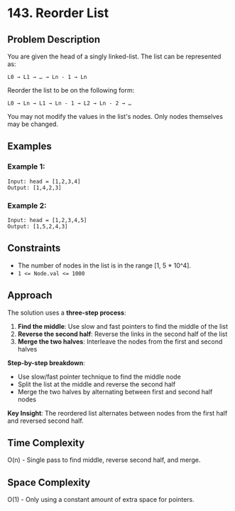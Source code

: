 # 143. Reorder List

## Problem Description

You are given the head of a singly linked-list. The list can be represented as:

```
L0 → L1 → … → Ln - 1 → Ln
```

Reorder the list to be on the following form:

```
L0 → Ln → L1 → Ln - 1 → L2 → Ln - 2 → …
```

You may not modify the values in the list's nodes. Only nodes themselves may be changed.

## Examples

### Example 1:
```
Input: head = [1,2,3,4]
Output: [1,4,2,3]
```

### Example 2:
```
Input: head = [1,2,3,4,5]
Output: [1,5,2,4,3]
```

## Constraints

- The number of nodes in the list is in the range [1, 5 * 10^4].
- `1 <= Node.val <= 1000`

## Approach

The solution uses a **three-step process**:

1. **Find the middle**: Use slow and fast pointers to find the middle of the list
2. **Reverse the second half**: Reverse the links in the second half of the list
3. **Merge the two halves**: Interleave the nodes from the first and second halves

**Step-by-step breakdown**:
- Use slow/fast pointer technique to find the middle node
- Split the list at the middle and reverse the second half
- Merge the two halves by alternating between first and second half nodes

**Key Insight**: The reordered list alternates between nodes from the first half and reversed second half.

## Time Complexity

O(n) - Single pass to find middle, reverse second half, and merge.

## Space Complexity

O(1) - Only using a constant amount of extra space for pointers.
